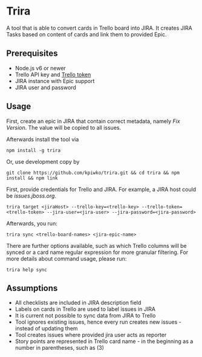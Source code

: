 # Trira

A tool that is able to convert cards in Trello board into JIRA. It creates JIRA Tasks based on content of cards and link them to
provided Epic.

## Prerequisites

* Node.js v6 or newer
* Trello API key and [Trello token](https://developers.trello.com/get-started/start-building)
* JIRA instance with Epic support
* JIRA user and password

## Usage


First, create an epic in JIRA that contain correct metadata, namely _Fix Version_. The value will be copied to all issues.

Afterwards install the tool via

```
npm install -g trira
```

Or, use development copy by
```
git clone https://github.com/kpiwko/trira.git && cd trira && npm install && npm link
```

First, provide credentials for Trello and JIRA. For example, a JIRA host could be _issues.jboss.org_.
```
trira target <jiraHost> --trello-key=<trello-key> --trello-token=<trello-token> --jira-user=<jira-user> --jira-password=<jira-password>
```

Afterwards, you run:
```
trira sync <trello-board-names> <jira-epic-name>
```

There are further options available, such as which Trello columns will be synced or a card name regular expression for more granular filtering. 
For more details about command usage, please run:
```
trira help sync
```

## Assumptions

* All checklists are included in JIRA description field
* Labels on cards in Trello are used to label issues in JIRA
* It is current not possible to sync data from JIRA to Trello
* Tool ignores existing issues, hence every run creates new issues - instead of updating them
* Tool creates issues where provided jira user acts as reporter
* Story points are represented in Trello card name - in the beginning as a number in parentheses, such as (3)
